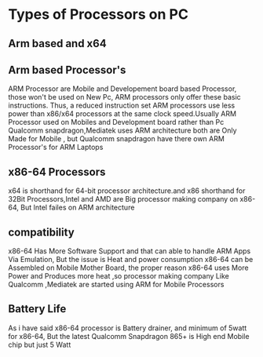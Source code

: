 # Types of Processors on PC 
## Arm based and x64
## Arm based Processor's
ARM Processor are Mobile and Developement board based Processor, those won't be used on New Pc, ARM processors only offer these basic instructions. Thus, a reduced instruction set  ARM processors use less power than x86/x64 processors at the same clock speed.Usually ARM Processor used on Mobiles and Development board rather than Pc
Qualcomm snapdragon,Mediatek uses ARM architecture both are Only Made for Mobile , but Qualcomm snapdragon have there own ARM Processor's for ARM Laptops
## x86-64 Processors
x64 is shorthand for 64-bit processor architecture.and x86 shorthand for 32Bit Processors,Intel and AMD are Big processor making company on x86-64, But Intel failes on ARM architecture
## compatibility
x86-64 Has More Software Support and that can able to handle ARM Apps Via Emulation, But the issue is Heat and power consumption
x86-64 can be Assembled on Mobile Mother Board, the proper reason x86-64 uses More Power and Produces more heat ,so processor making company Like Qualcomm ,Mediatek are started using ARM for Mobile Processors
## Battery Life
As i have said x86-64 processor is Battery drainer, and minimum of  5watt for x86-64, But the latest Qualcomm Snapdragon 865+ is High end Mobile chip but just 5 Watt
